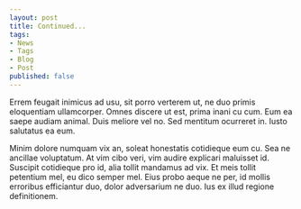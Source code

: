 ```yaml
---
layout: post
title: Continued...
tags:
- News
- Tags
- Blog
- Post
published: false
---
```


Errem feugait inimicus ad usu, sit porro verterem ut, ne duo primis eloquentiam ullamcorper. Omnes discere ut est, prima inani cu cum. Eum ea saepe audiam animal. Duis meliore vel no. Sed mentitum ocurreret in. Iusto salutatus ea eum.

Minim dolore numquam vix an, soleat honestatis cotidieque eum cu. Sea ne ancillae voluptatum. At vim cibo veri, vim audire explicari maluisset id. Suscipit cotidieque pro id, alia tollit mandamus ad vix. Et meis tollit petentium mel, eu dico semper mel. Eius probo aeque ne per, id mollis erroribus efficiantur duo, dolor adversarium ne duo. Ius ex illud regione definitionem.
